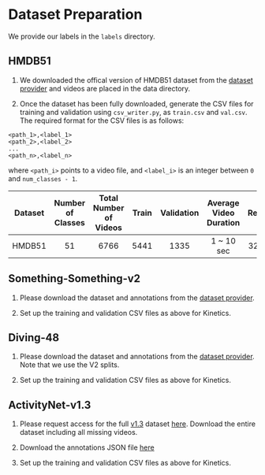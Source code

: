 # Dataset Preparation

We provide our labels in the `labels` directory.

## HMDB51

1. We downloaded the offical version of HMDB51 dataset from the [dataset provider](https://serre-lab.clps.brown.edu/resource/hmdb-a-large-human-motion-database/#Downloads) and videos are placed in the data directory.

2. Once the dataset has been fully downloaded, generate the CSV files for training and validation using `csv_writer.py`, as `train.csv` and `val.csv`. The required format for the CSV files is as follows:

```
<path_1>,<label_1>
<path_2>,<label_2>
...
<path_n>,<label_n>
```
where `<path_i>` points to a video file, and `<label_i>` is an integer between `0` and `num_classes - 1`.

|       Dataset      | Number of Classes |  Total Number of Videos   | Train | Validation | Average Video Duration | Resoultion |
|:----------------:|:----------:|:----------:|:---:|:-------:|:-------:|:-------:|
| HMDB51 |    51   | 6766 | 5441 |  1335  | 1 ~ 10 sec | 320 × 240 |


## Something-Something-v2
1. Please download the dataset and annotations from the [dataset provider](https://developer.qualcomm.com/software/ai-datasets/something-something).

2. Set up the training and validation CSV files as above for Kinetics.

## Diving-48

1. Please download the dataset and annotations from the [dataset provider](http://www.svcl.ucsd.edu/projects/resound/dataset.html). Note that we use the V2 splits.

2. Set up the training and validation CSV files as above for Kinetics.

## ActivityNet-v1.3

1. Please request access for the full [v1.3](http://activity-net.org/download.html) dataset [here](https://docs.google.com/forms/d/e/1FAIpQLSeKaFq9ZfcmZ7W0B0PbEhfbTHY41GeEgwsa7WobJgGUhn4DTQ/viewform). Download the entire dataset including all missing videos.

2. Download the annotations JSON file [here](http://ec2-52-25-205-214.us-west-2.compute.amazonaws.com/files/activity_net.v1-3.min.json)

3. Set up the training and validation CSV files as above for Kinetics.
